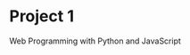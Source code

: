 # Project 1

Web Programming with Python and JavaScript


<!-- api to use to get book covers:https://www.googleapis.com/books/v1/volumes?q=isbn:<isbn> -->